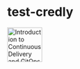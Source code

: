# test-credly

<!--START_SECTION:badges-->
<a href="https://www.credly.com/users/vitali-bicov/badges" title="Introduction to Continuous Delivery and GitOps using Argo CD"><img src="https://images.credly.com/size/80x80/images/341a52f2-483c-4bb6-92f5-a4efbc608b5f/e8435d7c-18ab-4958-9393-a7a24344ed01_cached_image_20250709-27-8y2j4a.png" alt="Introduction to Continuous Delivery and GitOps using Argo CD" width="80" height="80"></a>
<!--END_SECTION:badges-->
